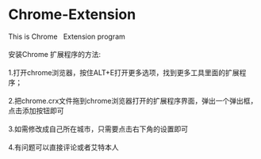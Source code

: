 # Chrome-Extension

This is Chrome   Extension program <br />
<br />
安装Chrome 扩展程序的方法:<br />
<br />
1.打开chrome浏览器，按住ALT+E打开更多选项，找到更多工具里面的扩展程序；<br />
<br />
2.把chrome.crx文件拖到chrome浏览器打开的扩展程序界面，弹出一个弹出框，点击添加按钮即可<br />
<br />
3.如需修改成自己所在城市，只需要点击右下角的设置即可<br />
<br />
4.有问题可以直接评论或者艾特本人
